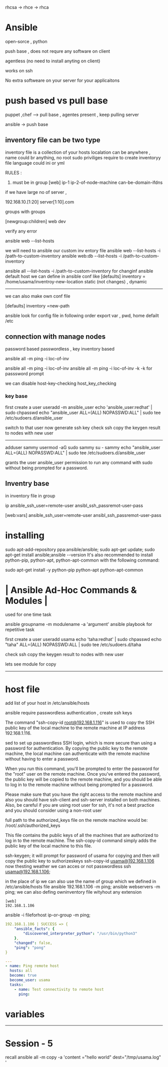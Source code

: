 rhcsa -> rhce -> rhca

# Ansible

open-sorce , python

push base , does not requre any software on client

agentless (no need to install anyting on client)

works on ssh

No extra softweare on your server for your applicaitons

# push based vs pull base

puppet ,chef --> pull base , agentes present , keep pulling server

ansible -> push base

## inventory file can be two type

inventory file is a collection of your hosts
localation can be anywhere
, name could br anything,
no root sudo priviliges require to create inventoryy file
language could ini or yml

RULES :

1.  must be in group
    [web]
    ip-1
    ip-2-of-node-machine
    can-be-domain-ifdns

if we have large no of server ,

192.168.10.[1:20]
server[1:10].com

groups with groups

[newgroup:children]
web
dev

verify any error

ansible web --list-hosts

we will need to ansible our custom inv entory file
ansible web --list-hosts -i /path-to-custom-inventory
ansible web:db --list-hosts -i /path-to-custom-inventory

ansible all --list-hosts -i /path-to-custom-inventory
for changinf ansible default host we can define in ansible conf
like
[defaults]
inventory = /home/usama/inventroy-new-location
static (not changes) , dynamic

---

we can also make own conf file

[defaults]
inventory =new-path

ansible look for config file in following order
export var ,
pwd,
home
defailt /etc

## connection with manage nodes

password based
passwordless , key
inventory based

ansible all -m ping -i loc-of-inv

ansible all -m ping -i loc-of-inv
ansible all -m ping -i loc-of-inv -k
-k for passsword prompt

we can disable host-key-checking
host_key_checking

### key base

first create a user
useradd -m ansible_user
echo 'ansible_user:redhat' | sudo chpasswd
echo "ansible_user ALL=(ALL) NOPASSWD:ALL" | sudo tee /etc/sudoers.d/ansible_user

switch to that user now generate ssh key
check ssh
copy the keygen result to nodes with new user

---

adduser sammy
usermod -aG sudo sammy
su - sammy
echo "ansible_user ALL=(ALL) NOPASSWD:ALL" | sudo tee /etc/sudoers.d/ansible_user

grants the user ansible_user permission to run any command with sudo without being prompted for a password.

## Inventry base

in inventory file in group

ip ansible_ssh_user=remote-user ansibl_ssh_passremot-user-pass

[web:vars]
ansible_ssh_user=remote-user
ansibl_ssh_passremot-user-pass

# installing

sudo apt-add-repository ppa:ansible/ansible;
sudo apt-get update;
sudo apt-get install ansible;ansible --version
It's also recommended to install python-pip, python-apt, python-apt-common with the following command:

sudo apt-get install -y python-pip python-apt python-apt-common

# | Ansible Ad-Hoc Commands & Modules |

used for one time task

ansible groupname -m modulename -a 'argument'
ansible playbook for repetitive task

first create a user
useradd usama
echo 'taha:redhat' | sudo chpasswd
echo "taha" ALL=(ALL) NOPASSWD:ALL | sudo tee /etc/sudoers.d/taha

check ssh
copy the keygen result to nodes with new user

lets see module for copy

---

# host file

add list of your host in /etc/ansible/hosts

ansible require passwordless authentication , create ssh keys

The command "ssh-copy-id root@192.168.1.116" is used to copy the SSH public key of the local machine to the remote machine at IP address 192.168.1.116.

sed to set up passwordless SSH login, which is more secure than using a password for authentication. By copying the public key to the remote machine, the local machine can authenticate with the remote machine without having to enter a password.

When you run this command, you'll be prompted to enter the password for the "root" user on the remote machine. Once you've entered the password, the public key will be copied to the remote machine, and you should be able to log in to the remote machine without being prompted for a password.

Please make sure that you have the right access to the remote machine and also you should have ssh-client and ssh-server installed on both machines.
Also, be careful if you are using root user for ssh, it's not a best practice and you should consider using a non-root user

full path to the authorized_keys file on the remote machine would be: /root/.ssh/authorized_keys

This file contains the public keys of all the machines that are authorized to log in to the remote machine. The ssh-copy-id command simply adds the public key of the local machine to this file.

ssh-keygen;
it will prompt for password of usama for copying and then will copy the public key to suthorizeskeys
ssh-copy-id usama@192.168.1.106
now thesting weather we can acces or not passwordless
ssh usama@192.168.1.106;

in the place of ip we can also use the name of group which we defined in /etc/ansible/hosts file
ansible 192.168.1.106 -m ping;
ansible webservers -m ping;
we can also defing owninventory file wityhout any extension

```text
[web]
192.168.1.106
```

ansible -i fileforhost ip-or-group -m ping;

```yaml
192.168.1.106 | SUCCESS => {
    "ansible_facts": {
        "discovered_interpreter_python": "/usr/bin/python3"
    },
    "changed": false,
    "ping": "pong"
}

```

```yaml
---
- name: Ping remote host
  hosts: all
  become: true
  become_user: usama
  tasks:
    - name: Test connectivity to remote host
      ping:
```

# variables

---

# Session - 5

recall
ansible all -m copy -a 'content ="hello world" dest="/tmp/usama.log" '
